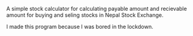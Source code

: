 A simple stock calculator for calculating payable amount and recievable amount for buying and seling stocks in Nepal Stock Exchange.

I made this program because I was bored in the lockdown.

